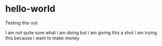 hello-world
===========

Testing this out

I am not quite sure what i am doing but i am giving this a shot
i am trying this because i want to make money
